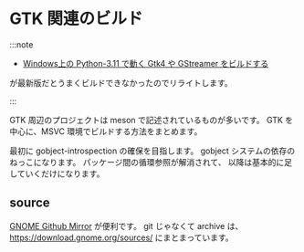 # GTK 関連のビルド

:::note

- [Windows上の Python-3.11 で動く Gtk4 や GStreamer をビルドする](https://qiita.com/ousttrue/items/ac591be1654615e1b178)

が最新版だとうまくビルドできなかったのでリライトします。

:::

GTK 周辺のプロジェクトは meson で記述されているものが多いです。
GTK を中心に、MSVC 環境でビルドする方法をまとめます。

最初に gobject-introspection の確保を目指します。
gobject システムの依存のねっこになります。
パッケージ間の循環参照が解消されて、
以降は基本的に足していくだけになります。

## source

[GNOME Github Mirror](https://github.com/GNOME)
が便利です。
git じゃなくて archive は、 https://download.gnome.org/sources/
にまとまっています。
